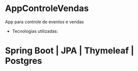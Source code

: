 # AppControleVendas
App para controle de eventos e vendas 

- Tecnologias utilizadas: 
# Spring Boot | JPA | Thymeleaf | Postgres
